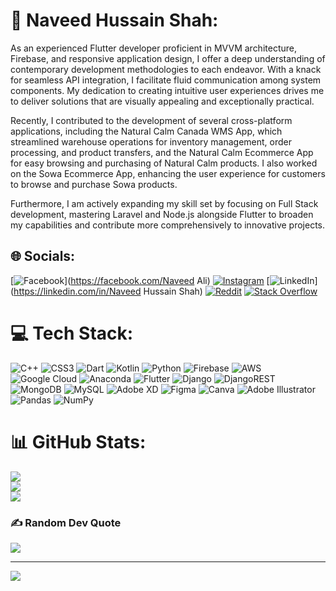 # 💫 Naveed Hussain Shah:
As an experienced Flutter developer proficient in MVVM architecture, Firebase, and responsive application design, I offer a deep understanding of contemporary development methodologies to each endeavor. With a knack for seamless API integration, I facilitate fluid communication among system components. My dedication to creating intuitive user experiences drives me to deliver solutions that are visually appealing and exceptionally practical.

Recently, I contributed to the development of several cross-platform applications, including the Natural Calm Canada WMS App, which streamlined warehouse operations for inventory management, order processing, and product transfers, and the Natural Calm Ecommerce App for easy browsing and purchasing of Natural Calm products. I also worked on the Sowa Ecommerce App, enhancing the user experience for customers to browse and purchase Sowa products.

Furthermore, I am actively expanding my skill set by focusing on Full Stack development, mastering Laravel and Node.js alongside Flutter to broaden my capabilities and contribute more comprehensively to innovative projects.


## 🌐 Socials:
[![Facebook](https://img.shields.io/badge/Facebook-%231877F2.svg?logo=Facebook&logoColor=white)](https://facebook.com/Naveed Ali) [![Instagram](https://img.shields.io/badge/Instagram-%23E4405F.svg?logo=Instagram&logoColor=white)](https://instagram.com/sshah_naveed) [![LinkedIn](https://img.shields.io/badge/LinkedIn-%230077B5.svg?logo=linkedin&logoColor=white)](https://linkedin.com/in/Naveed Hussain Shah) [![Reddit](https://img.shields.io/badge/Reddit-%23FF4500.svg?logo=Reddit&logoColor=white)](https://reddit.com/user/navidanchitrali) [![Stack Overflow](https://img.shields.io/badge/-Stackoverflow-FE7A16?logo=stack-overflow&logoColor=white)](https://stackoverflow.com/users/navidanchitrali) 

# 💻 Tech Stack:
![C++](https://img.shields.io/badge/c++-%2300599C.svg?style=for-the-badge&logo=c%2B%2B&logoColor=white) ![CSS3](https://img.shields.io/badge/css3-%231572B6.svg?style=for-the-badge&logo=css3&logoColor=white) ![Dart](https://img.shields.io/badge/dart-%230175C2.svg?style=for-the-badge&logo=dart&logoColor=white) ![Kotlin](https://img.shields.io/badge/kotlin-%230095D5.svg?style=for-the-badge&logo=kotlin&logoColor=white) ![Python](https://img.shields.io/badge/python-3670A0?style=for-the-badge&logo=python&logoColor=ffdd54) ![Firebase](https://img.shields.io/badge/firebase-%23039BE5.svg?style=for-the-badge&logo=firebase) ![AWS](https://img.shields.io/badge/AWS-%23FF9900.svg?style=for-the-badge&logo=amazon-aws&logoColor=white) ![Google Cloud](https://img.shields.io/badge/Google%20Cloud-%234285F4.svg?style=for-the-badge&logo=google-cloud&logoColor=white) ![Anaconda](https://img.shields.io/badge/Anaconda-%2344A833.svg?style=for-the-badge&logo=anaconda&logoColor=white) ![Flutter](https://img.shields.io/badge/Flutter-%2302569B.svg?style=for-the-badge&logo=Flutter&logoColor=white) ![Django](https://img.shields.io/badge/django-%23092E20.svg?style=for-the-badge&logo=django&logoColor=white) ![DjangoREST](https://img.shields.io/badge/DJANGO-REST-ff1709?style=for-the-badge&logo=django&logoColor=white&color=ff1709&labelColor=gray) ![MongoDB](https://img.shields.io/badge/MongoDB-%234ea94b.svg?style=for-the-badge&logo=mongodb&logoColor=white) ![MySQL](https://img.shields.io/badge/mysql-%2300f.svg?style=for-the-badge&logo=mysql&logoColor=white) ![Adobe XD](https://img.shields.io/badge/Adobe%20XD-470137?style=for-the-badge&logo=Adobe%20XD&logoColor=#FF61F6) 	![Figma](https://img.shields.io/badge/figma-%23F24E1E.svg?style=for-the-badge&logo=figma&logoColor=white) ![Canva](https://img.shields.io/badge/Canva-%2300C4CC.svg?style=for-the-badge&logo=Canva&logoColor=white) ![Adobe Illustrator](https://img.shields.io/badge/adobeillustrator-%23FF9A00.svg?style=for-the-badge&logo=adobeillustrator&logoColor=white) ![Pandas](https://img.shields.io/badge/pandas-%23150458.svg?style=for-the-badge&logo=pandas&logoColor=white) ![NumPy](https://img.shields.io/badge/numpy-%23013243.svg?style=for-the-badge&logo=numpy&logoColor=white)
# 📊 GitHub Stats:
![](https://github-readme-stats.vercel.app/api?username=navidanchitrali&theme=merko&hide_border=false&include_all_commits=false&count_private=false)<br/>
![](https://github-readme-streak-stats.herokuapp.com/?user=navidanchitrali&theme=merko&hide_border=false)<br/>
![](https://github-readme-stats.vercel.app/api/top-langs/?username=navidanchitrali&theme=merko&hide_border=false&include_all_commits=false&count_private=false&layout=compact)

### ✍️ Random Dev Quote
![](https://quotes-github-readme.vercel.app/api?type=horizontal&theme=radical)

---
[![](https://visitcount.itsvg.in/api?id=navidanchitrali&icon=0&color=0)](https://visitcount.itsvg.in)

<!-- Proudly created with GPRM ( https://gprm.itsvg.in ) -->
